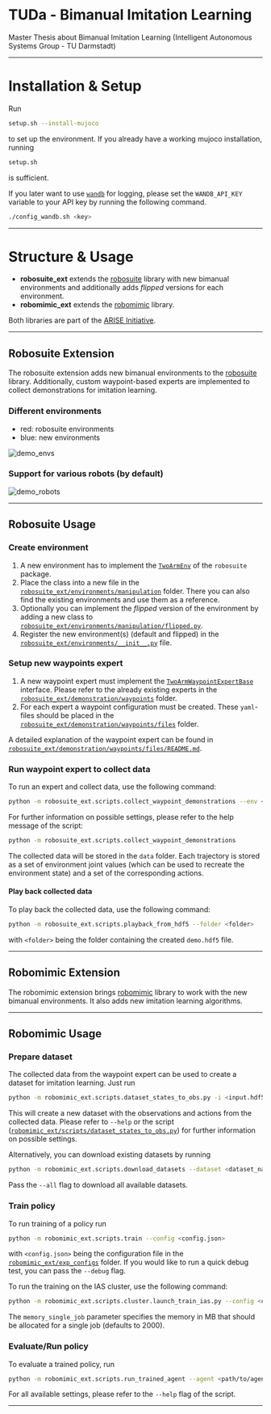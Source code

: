 # TUDa - Bimanual Imitation Learning
Master Thesis about Bimanual Imitation Learning (Intelligent Autonomous Systems Group - TU Darmstadt)

-----

# Installation & Setup
Run
```bash
setup.sh --install-mujoco
```
to set up the environment. If you already have a working mujoco installation, running
```bash
setup.sh
```
is sufficient.

If you later want to use [`wandb`](https://wandb.ai/site/) for logging, please set the `WANDB_API_KEY` variable
to your API key by running the following command.
```bash
./config_wandb.sh <key>
```

-----

# Structure & Usage
- **robosuite_ext** extends the [robosuite](https://robosuite.ai/) library with new bimanual environments and
additionally adds *flipped* versions for each environment.
- **robomimic_ext** extends the [robomimic](https://robomimic.github.io/) library.

Both libraries are part of the [ARISE Initiative](https://github.com/ARISE-Initiative).

---- 

## Robosuite Extension
The robosuite extension adds new bimanual environments to the [robosuite](https://robosuite.ai/) library.
Additionally, custom waypoint-based experts are implemented to collect demonstrations for imitation learning.
### Different environments
- red: robosuite environments
- blue: new environments

![demo_envs](https://github.com/user-attachments/assets/54137f13-fce7-411b-a208-fe3fcc22db53)

### Support for various robots (by default)

![demo_robots](https://github.com/user-attachments/assets/db3df7d7-c4d5-4a82-9d10-4bcfa8994f03)

-----


## Robosuite Usage
### Create environment
1. A new environment has to implement the 
[`TwoArmEnv`](https://github.com/ARISE-Initiative/robosuite/blob/master/robosuite/environments/manipulation/two_arm_env.py) of the `robosuite` package.
2. Place the class into a new file in the [`robosuite_ext/environments/manipulation`](robosuite_ext/environments/manipulation)
folder. There you can also find the existing environments and use them as a reference.
3. Optionally you can implement the *flipped* version of the environment by adding a new class to
[`robosuite_ext/environments/manipulation/flipped.py`](robosuite_ext/environments/manipulation/flipped.py).
4. Register the new environment(s) (default and flipped) in the 
[`robosuite_ext/environments/__init__.py`](robosuite_ext/environments/__init__.py) file.

### Setup new waypoints expert
1. A new waypoint expert must implement the 
[`TwoArmWaypointExpertBase`](robosuite_ext/demonstration/waypoints/core/waypoint_expert.py) interface.
Please refer to the already existing experts in the 
[`robosuite_ext/demonstration/waypoints`](robosuite_ext/demonstration/waypoints) folder.
2. For each expert a waypoint configuration must be created. These `yaml`-files should be placed in the
[`robosuite_ext/demonstration/waypoints/files`](robosuite_ext/demonstration/waypoints/files) folder.

A detailed explanation of the waypoint expert can be found in 
[`robosuite_ext/demonstration/waypoints/files/README.md`](robosuite_ext/demonstration/waypoints/files/README.md).

### Run waypoint expert to collect data
To run an expert and collect data, use the following command:
```bash
python -m robosuite_ext.scripts.collect_waypoint_demonstrations --env <env_name> --waypoints <file.yaml>
```
For further information on possible settings, please refer to the help message of the script:
```bash
python -m robosuite_ext.scripts.collect_waypoint_demonstrations
```

The collected data will be stored in the `data` folder. Each trajectory is stored as a set of environment joint values 
(which can be used to recreate the environment state) and a set of the corresponding actions.

#### Play back collected data
To play back the collected data, use the following command:
```bash
python -m robosuite_ext.scripts.playback_from_hdf5 --folder <folder>
```
with `<folder>` being the folder containing the created `demo.hdf5` file.

-----

## Robomimic Extension
The robomimic extension brings [robomimic](https://robomimic.github.io/) library to work with the new bimanual 
environments. It also adds new imitation learning algorithms.

---

## Robomimic Usage
### Prepare dataset
The collected data from the waypoint expert can be used to create a dataset for imitation learning.
Just run
```bash
python -m robomimic_ext.scripts.dataset_states_to_obs.py -i <input.hdf5> -o <output.hdf5>
```
This will create a new dataset with the observations and actions from the collected data. Please refer to `--help` or 
the script ([`robomimic_ext/scripts/dataset_states_to_obs.py`](robomimic_ext/scripts/dataset_states_to_obs.py)) 
for further information on possible settings.

Alternatively, you can download existing datasets by running
```bash
python -m robomimic_ext.scripts.download_datasets --dataset <dataset_name>
```
Pass the `--all` flag to download all available datasets.

### Train policy
To run training of a policy run
```bash
python -m robomimic_ext.scripts.train --config <config.json> 
```
with `<config.json>` being the configuration file in the 
[`robomimic_ext/exp_configs`](robomimic_ext/exp_configs) folder. If you would like to run a quick debug test, you can 
pass the `--debug` flag.

To run the training on the IAS cluster, use the following command:
```bash
python -m robomimic_ext.scripts.cluster.launch_train_ias.py --config <config.json> -m <memory_single_job>
```
The `memory_single_job` parameter specifies the memory in MB that should be allocated for a single job 
(defaults to 2000).

### Evaluate/Run policy
To evaluate a trained policy, run
```bash
python -m robomimic_ext.scripts.run_trained_agent --agent <path/to/agent.pth>
```
For all available settings, please refer to the `--help` flag of the script.

-----





